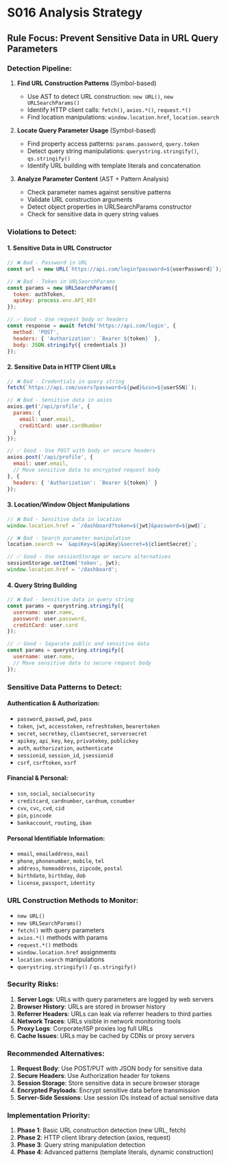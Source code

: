 # S016 Analysis Strategy

## Rule Focus: Prevent Sensitive Data in URL Query Parameters

### Detection Pipeline:

1. **Find URL Construction Patterns** (Symbol-based)
   - Use AST to detect URL construction: `new URL()`, `new URLSearchParams()`
   - Identify HTTP client calls: `fetch()`, `axios.*()`, `request.*()`
   - Find location manipulations: `window.location.href`, `location.search`

2. **Locate Query Parameter Usage** (Symbol-based)
   - Find property access patterns: `params.password`, `query.token`
   - Detect query string manipulations: `querystring.stringify()`, `qs.stringify()`
   - Identify URL building with template literals and concatenation

3. **Analyze Parameter Content** (AST + Pattern Analysis)
   - Check parameter names against sensitive patterns
   - Validate URL construction arguments
   - Detect object properties in URLSearchParams constructor
   - Check for sensitive data in query string values

### Violations to Detect:

#### 1. **Sensitive Data in URL Constructor**
```javascript
// ❌ Bad - Password in URL
const url = new URL(`https://api.com/login?password=${userPassword}`);

// ❌ Bad - Token in URLSearchParams
const params = new URLSearchParams({
  token: authToken,
  apiKey: process.env.API_KEY
});

// ✅ Good - Use request body or headers
const response = await fetch('https://api.com/login', {
  method: 'POST',
  headers: { 'Authorization': `Bearer ${token}` },
  body: JSON.stringify({ credentials })
});
```

#### 2. **Sensitive Data in HTTP Client URLs**
```javascript
// ❌ Bad - Credentials in query string
fetch(`https://api.com/users?password=${pwd}&ssn=${userSSN}`);

// ❌ Bad - Sensitive data in axios
axios.get('/api/profile', {
  params: {
    email: user.email,
    creditCard: user.cardNumber
  }
});

// ✅ Good - Use POST with body or secure headers
axios.post('/api/profile', {
  email: user.email,
  // Move sensitive data to encrypted request body
}, {
  headers: { 'Authorization': `Bearer ${token}` }
});
```

#### 3. **Location/Window Object Manipulations**
```javascript
// ❌ Bad - Sensitive data in location
window.location.href = `/dashboard?token=${jwt}&password=${pwd}`;

// ❌ Bad - Search parameter manipulation
location.search += `&apiKey=${apiKey}&secret=${clientSecret}`;

// ✅ Good - Use sessionStorage or secure alternatives
sessionStorage.setItem('token', jwt);
window.location.href = '/dashboard';
```

#### 4. **Query String Building**
```javascript
// ❌ Bad - Sensitive data in query string
const params = querystring.stringify({
  username: user.name,
  password: user.password,
  creditCard: user.card
});

// ✅ Good - Separate public and sensitive data
const params = querystring.stringify({
  username: user.name,
  // Move sensitive data to secure request body
});
```

### Sensitive Data Patterns to Detect:

#### Authentication & Authorization:
- `password`, `passwd`, `pwd`, `pass`
- `token`, `jwt`, `accesstoken`, `refreshtoken`, `bearertoken`
- `secret`, `secretkey`, `clientsecret`, `serversecret`
- `apikey`, `api_key`, `key`, `privatekey`, `publickey`
- `auth`, `authorization`, `authenticate`
- `sessionid`, `session_id`, `jsessionid`
- `csrf`, `csrftoken`, `xsrf`

#### Financial & Personal:
- `ssn`, `social`, `socialsecurity`
- `creditcard`, `cardnumber`, `cardnum`, `ccnumber`
- `cvv`, `cvc`, `cvd`, `cid`
- `pin`, `pincode`
- `bankaccount`, `routing`, `iban`

#### Personal Identifiable Information:
- `email`, `emailaddress`, `mail`
- `phone`, `phonenumber`, `mobile`, `tel`
- `address`, `homeaddress`, `zipcode`, `postal`
- `birthdate`, `birthday`, `dob`
- `license`, `passport`, `identity`

### URL Construction Methods to Monitor:
- `new URL()`
- `new URLSearchParams()`
- `fetch()` with query parameters
- `axios.*()` methods with params
- `request.*()` methods
- `window.location.href` assignments
- `location.search` manipulations
- `querystring.stringify()` / `qs.stringify()`

### Security Risks:
1. **Server Logs**: URLs with query parameters are logged by web servers
2. **Browser History**: URLs are stored in browser history
3. **Referrer Headers**: URLs can leak via referrer headers to third parties
4. **Network Traces**: URLs visible in network monitoring tools
5. **Proxy Logs**: Corporate/ISP proxies log full URLs
6. **Cache Issues**: URLs may be cached by CDNs or proxy servers

### Recommended Alternatives:
1. **Request Body**: Use POST/PUT with JSON body for sensitive data
2. **Secure Headers**: Use Authorization header for tokens
3. **Session Storage**: Store sensitive data in secure browser storage
4. **Encrypted Payloads**: Encrypt sensitive data before transmission
5. **Server-Side Sessions**: Use session IDs instead of actual sensitive data

### Implementation Priority:
1. **Phase 1**: Basic URL construction detection (new URL, fetch)
2. **Phase 2**: HTTP client library detection (axios, request)
3. **Phase 3**: Query string manipulation detection
4. **Phase 4**: Advanced patterns (template literals, dynamic construction)
